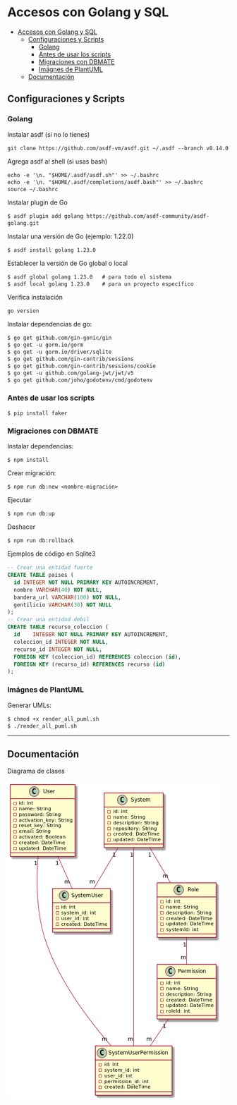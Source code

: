 # Accesos con Golang y SQL

- [Accesos con Golang y SQL](#accesos-con-golang-y-sql)
  - [Configuraciones y Scripts](#configuraciones-y-scripts)
    - [Golang](#golang)
    - [Antes de usar los scripts](#antes-de-usar-los-scripts)
    - [Migraciones con DBMATE](#migraciones-con-dbmate)
    - [Imágnes de PlantUML](#imágnes-de-plantuml)
  - [Documentación](#documentación)

## Configuraciones y Scripts

### Golang

Instalar asdf (si no lo tienes)
    
    git clone https://github.com/asdf-vm/asdf.git ~/.asdf --branch v0.14.0

Agrega asdf al shell (si usas bash)

    echo -e '\n. "$HOME/.asdf/asdf.sh"' >> ~/.bashrc
    echo -e '\n. "$HOME/.asdf/completions/asdf.bash"' >> ~/.bashrc
    source ~/.bashrc

Instalar plugin de Go

    $ asdf plugin add golang https://github.com/asdf-community/asdf-golang.git

Instalar una versión de Go (ejemplo: 1.22.0)

    $ asdf install golang 1.23.0

Establecer la versión de Go global o local
  
    $ asdf global golang 1.23.0   # para todo el sistema
    $ asdf local golang 1.23.0    # para un proyecto específico

Verifica instalación
    
    go version

Instalar dependencias de go:
   
    $ go get github.com/gin-gonic/gin
    $ go get -u gorm.io/gorm
    $ go get -u gorm.io/driver/sqlite
    $ go get github.com/gin-contrib/sessions
    $ go get github.com/gin-contrib/sessions/cookie
    $ go get -u github.com/golang-jwt/jwt/v5
    $ go get github.com/joho/godotenv/cmd/godotenv

### Antes de usar los scripts

    $ pip install faker

### Migraciones con DBMATE

Instalar dependencias:

    $ npm install

Crear migración:

    $ npm run db:new <nombre-migración>

Ejecutar

    $ npm run db:up

Deshacer

    $ npm run db:rollback

Ejemplos de código en Sqlite3

```sql
-- Crear una entidad fuerte
CREATE TABLE paises (
  id INTEGER NOT NULL PRIMARY KEY AUTOINCREMENT,
  nombre VARCHAR(40) NOT NULL,
  bandera_url VARCHAR(100) NOT NULL,
  gentilicio VARCHAR(30) NOT NULL
);
-- Crear una entidad debil
CREATE TABLE recurso_coleccion (
  id	INTEGER NOT NULL PRIMARY KEY AUTOINCREMENT,
  coleccion_id INTEGER NOT NULL,
  recurso_id INTEGER NOT NULL,
  FOREIGN KEY (coleccion_id) REFERENCES coleccion (id),
  FOREIGN KEY (recurso_id) REFERENCES recurso (id)
);
```

### Imágnes de PlantUML

Generar UMLs:

    $ chmod +x render_all_puml.sh
    $ ./render_all_puml.sh

---

## Documentación

Diagrama de clases

![Diagrama UML](./docs/pics/class_diagram.png)